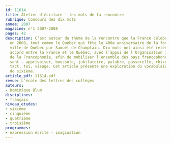```yaml
---
id: 11614
title: Atelier d’écriture – les mots de la rencontre
rubrique: Concours des dix mots
annee: 2007
magazine: n°1 2007-2008
pages: 42
description: C’est autour du thème de la rencontre que la France célèbre sa langue
  en 2008, tout comme le Québec qui fête le 400e anniversaire de la fondation de la
  ville de Québec par Samuel de Champlain. Dix mots ont ainsi été retenus d’un commun
  accord entre la France et le Québec, avec l’appui de l’Organisation internationale
  de la Francophonie, afin de mobiliser l’ensemble des pays francophones. Ces mots
  sont – apprivoiser, boussole, jubilatoire, palabre, passerelle, rhizome, s’attabler,
  tact, toi, visage. Cet article présente une exploration du vocabulaire en classe
  de sixième.
article_pdf: 11614.pdf
revue: L’école des lettres des collèges
auteurs:
- Dominique Blum
disciplines:
- français
niveau_etudes:
- sixième
- cinquième
- quatrième
- troisième
programmes:
- expression écrite - imagination
---
```

